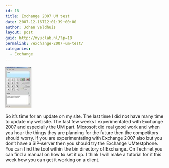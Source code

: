 ```yaml
---
id: 18
title: Exchange 2007 UM test
date: 2007-12-16T12:01:39+00:00
author: Johan Veldhuis
layout: post
guid: http://myuclab.nl/?p=18
permalink: /exchange-2007-um-test/
categories:
  - Exchange
---
```

[![Exchange 2007 UM test phone](/wp-content/uploads/2008/03/exchange.thumbnail.jpg)](/wp-content/uploads/2008/03/exchange.jpg "Exchange 2007 UM test phone") 

So it&#8217;s time for an update on my site. The last time I did not have many time to update my website. The last few weeks I experimentated with Exchange 2007 and especially the UM part. Microsoft did real good work and when you hear the things they are planning for the future then the competitors should worry. If you are experimentating with Exchange 2007 also but you don&#8217;t have a SIP-server then you should try the Exchange UMtestphone. You can find the tool within the bin directory of Exchange. On Technet you can find a manual on how to set it up. I think I will make a tutorial for it this week how you can get it working on a client.